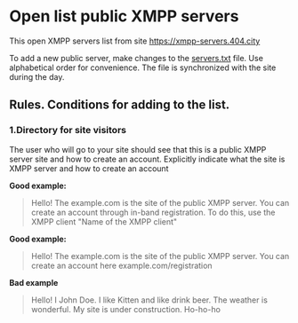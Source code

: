 

# Open list public XMPP servers

This open XMPP servers list from site https://xmpp-servers.404.city

To add a new public server, make changes to the [servers.txt](https://github.com/E-404/xmpp-servers/blob/master/servers.txt) file.  Use alphabetical order for convenience.
The file is synchronized with the site during the day.

## Rules. Conditions for adding to the list.
### 1.Directory for site visitors
The user who will go to your site should see that this is a public XMPP server site and how to create an account. Explicitly indicate what the site is XMPP server and how to create an account

**Good example:**

>Hello! The example.com is the site of the public  XMPP server. You can create an account through in-band registration. To do this, use the XMPP client "Name of the XMPP client"

**Good example:**

>Hello! The example.com is the site of the public XMPP server. You can create an account here example.com/registration

**Bad example**
>Hello! I John Doe.  I like Kitten and like drink beer. The weather is wonderful. My site is under construction. Ho-ho-ho
